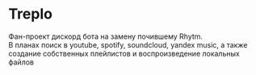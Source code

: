 # Treplo

Фан-проект дискорд бота на замену почившему Rhytm.  
В планах поиск в youtube, spotify, soundcloud, yandex music, а также создание собственных плейлистов и воспроизведение локальных файлов
